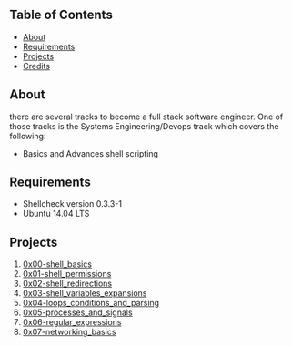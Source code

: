 
## Table of Contents

* [About](#about)
* [Requirements](#requirements)
* [Projects](#projects)
* [Credits](#credits)

## About
there are several tracks to become a full stack software engineer. One of those tracks is the Systems Engineering/Devops track which covers the following:

- Basics and Advances shell scripting


## Requirements
* Shellcheck version 0.3.3-1
* Ubuntu 14.04 LTS


## Projects

1. [0x00-shell_basics](./0x00-shell_basics)
2. [0x01-shell_permissions](./0x01-shell_permissions)
3. [0x02-shell_redirections](./0x02-shell_redirections)
4. [0x03-shell_variables_expansions](./0x03-shell_variables_expansions)	
5. [0x04-loops_conditions_and_parsing](./0x04-loops_conditions_and_parsing)
6. [0x05-processes_and_signals](./0x05-processes_and_signals)
7. [0x06-regular_expressions](./0x06-regular_expressions)
8. [0x07-networking_basics](./0x07-networking_basics)


